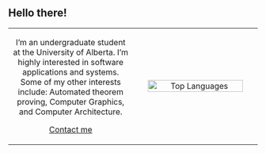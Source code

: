 ## Hello there!

<table width="100%">
  <tr>
    <td width="50%" align="center" valign="top">
      <p>
        I’m an undergraduate student at the University of Alberta.  
        I’m highly interested in software applications and systems.  
        Some of my other interests include: Automated theorem proving, Computer Graphics, and Computer Architecture.  
      </p>
      <p>
        <a href="https://www.linkedin.com/in/harsh-gill/">Contact me</a>
      </p>
    </td>
    <td width="50%" align="center">
      <img src="https://github-readme-stats.vercel.app/api/top-langs/?username=349gill&theme=dark&layout=donut-vertical" alt="Top Languages" width="90%"/>
    </td>
  </tr>
</table>
